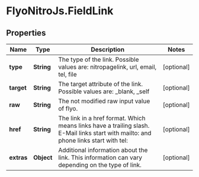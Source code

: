# FlyoNitroJs.FieldLink

## Properties

Name | Type | Description | Notes
------------ | ------------- | ------------- | -------------
**type** | **String** | The type of the link. Possible values are: nitropagelink, url, email, tel, file | [optional] 
**target** | **String** | The target attribute of the link. Possible values are: _blank, _self | [optional] 
**raw** | **String** | The not modified raw input value of flyo. | [optional] 
**href** | **String** | The link in a href format. Which means links have a trailing slash. E-Mail links start with mailto: and phone links start with tel: | [optional] 
**extras** | **Object** | Additional information about the link. This information can vary depending on the type of link. | [optional] 


